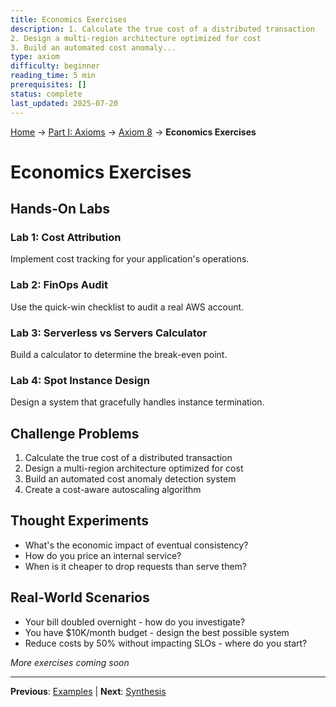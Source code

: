 ```yaml
---
title: Economics Exercises
description: 1. Calculate the true cost of a distributed transaction
2. Design a multi-region architecture optimized for cost
3. Build an automated cost anomaly...
type: axiom
difficulty: beginner
reading_time: 5 min
prerequisites: []
status: complete
last_updated: 2025-07-20
---
```


<!-- Navigation -->
[Home](/) → [Part I: Axioms](/part1-axioms/) → [Axiom 8](/part1-axioms/axiom8-economics/) → **Economics Exercises**

# Economics Exercises

## Hands-On Labs

### Lab 1: Cost Attribution
Implement cost tracking for your application's operations.

### Lab 2: FinOps Audit
Use the quick-win checklist to audit a real AWS account.

### Lab 3: Serverless vs Servers Calculator
Build a calculator to determine the break-even point.

### Lab 4: Spot Instance Design
Design a system that gracefully handles instance termination.

## Challenge Problems

1. Calculate the true cost of a distributed transaction
2. Design a multi-region architecture optimized for cost
3. Build an automated cost anomaly detection system
4. Create a cost-aware autoscaling algorithm

## Thought Experiments

- What's the economic impact of eventual consistency?
- How do you price an internal service?
- When is it cheaper to drop requests than serve them?

## Real-World Scenarios

- Your bill doubled overnight - how do you investigate?
- You have $10K/month budget - design the best possible system
- Reduce costs by 50% without impacting SLOs - where do you start?

*More exercises coming soon*

---

**Previous**: [Examples](examples.md) | **Next**: [Synthesis](../synthesis.md)
